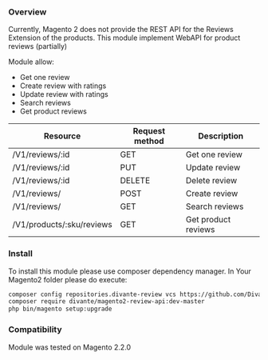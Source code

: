 ### Overview
Currently, Magento 2 does not provide the REST API for the Reviews Extension of the products. 
This module implement WebAPI for product reviews (partially)

Module allow:
- Get one review 
- Create review with ratings
- Update review with ratings
- Search reviews
- Get product reviews

| Resource | Request method | Description |
| ------------- | ------------- | ------------- | 
| /V1/reviews/:id | GET | Get one review |
| /V1/reviews/:id | PUT | Update review |
| /V1/reviews/:id | DELETE | Delete review |
| /V1/reviews/ | POST | Create review |
| /V1/reviews/ | GET |  Search reviews |
| /V1/products/:sku/reviews | GET | Get product reviews |

### Install

To install this module please use composer dependency manager. In Your Magento2 folder please do execute:

```bash
composer config repositories.divante-review vcs https://github.com/DivanteLtd/magento2-review-api.git
composer require divante/magento2-review-api:dev-master
php bin/magento setup:upgrade 
```

### Compatibility
Module was tested on Magento 2.2.0

